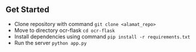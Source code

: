 ## Get Started

- Clone repository with command `git clone <alamat_repo>`
- Move to directory ocr-flask `cd ocr-flask`
- Install dependencies using command `pip install -r requirements.txt`
- Run the server `python app.py`

